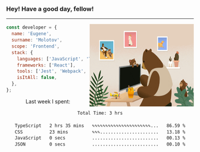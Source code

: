 ### Hey! Have a good day, fellow!
---
<img align='right' alt='GIF' vertical-align='center' src='./src/giphy.gif' width='280px' height='222px'/>

```javascript
const developer = {
  name: 'Eugene',
  surname: 'Molotov',
  scope: 'Frontend',
  stack: {
    languages: ['JavaScript', 'TypeScript'],
    frameworks: ['React'],
    tools: ['Jest', 'Webpack', 'Sass'],
    isItAll: false,
  },
};
```
<p align="center">
  Last week I spent:
</p>
<div align="center">
<!--START_SECTION:waka-->

```txt
Total Time: 3 hrs

TypeScript   2 hrs 35 mins   ✎✎✎✎✎✎✎✎✎✎✎✎✎✎✎✎✎✎✎✎✎✎...   86.59 %
CSS          23 mins         ✎✎✎......................   13.18 %
JavaScript   0 secs          .........................   00.13 %
JSON         0 secs          .........................   00.10 %
```

<!--END_SECTION:waka-->


